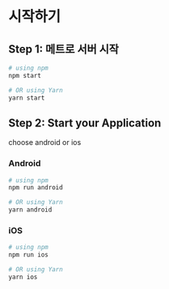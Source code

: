 # 시작하기

## Step 1: 메트로 서버 시작

```bash
# using npm
npm start

# OR using Yarn
yarn start
```

## Step 2: Start your Application

choose android or ios

### Android

```bash
# using npm
npm run android

# OR using Yarn
yarn android
```

### iOS

```bash
# using npm
npm run ios

# OR using Yarn
yarn ios
```


